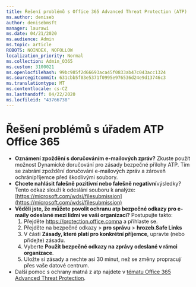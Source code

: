 ```yaml
---
title: Řešení problémů s Office 365 Advanced Threat Protection (ATP)
ms.author: deniseb
author: denisebmsft
manager: laurawi
ms.date: 04/21/2020
ms.audience: Admin
ms.topic: article
ROBOTS: NOINDEX, NOFOLLOW
localization_priority: Normal
ms.collection: Admin_O365
ms.custom: 3100021
ms.openlocfilehash: 99bc985f2d66693aca45f0833ab47c043acc1324
ms.sourcegitcommit: 631cbb5f03e5371f0995e976536d24e9d13746c3
ms.translationtype: MT
ms.contentlocale: cs-CZ
ms.lasthandoff: 04/22/2020
ms.locfileid: "43766738"
---
```

# <a name="troubleshoot-issues-with-office-365-atp"></a>Řešení problémů s úřadem ATP Office 365

- **Oznámení zpoždění s doručováním e-mailových zpráv?** Zkuste použít možnost Dynamické doručování pro zásady bezpečné přílohy ATP. Tím se zabrání zpoždění doručování e-mailových zpráv a zároveň ochránípříjemce před škodlivými soubory.
- **Chcete nahlásit falešně pozitivní nebo falešně negativní**výsledky? Tento odkaz slouží k odeslání souboru k analýze:[https://microsoft.com/wdsi/filesubmission](https://microsoft.com/wdsi/filesubmission)
- **Věděli jste, že můžete povolit ochranu atp bezpečné odkazy pro e-maily odeslané mezi lidmi ve vaší organizaci?** Postupujte takto:
    1. Přejděte https://protection.office.comna a přihlaste se.
    2. Přejděte na bezpečné odkazy > **pro správu** >  **hrozeb**.**Safe Links**
    3. V části **Zásady, které platí pro konkrétní příjemce**, upravte (nebo přidejte) zásadu.
    4. Vyberte **Použít bezpečné odkazy na zprávy odeslané v rámci organizace**.
    5. Uložte si zásady a nechte asi 30 minut, než se změny propracují přes vaše datové centrum.
- Další pomoc s ochrany matná z atp najdete v [tématu Office 365 Advanced Threat Protection](https://docs.microsoft.com/office365/securitycompliance/office-365-atp).